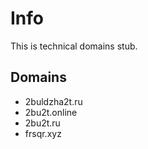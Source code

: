 # Info

This is technical domains stub.

## Domains

- 2buldzha2t.ru
- 2bu2t.online
- 2bu2t.ru
- frsqr.xyz
